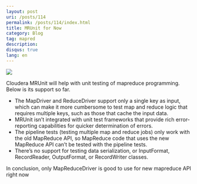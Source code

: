 ```yaml
---
layout: post
uri: /posts/114
permalink: /posts/114/index.html
title: MRUnit for Now
category: Blog
tag: mapred
description: 
disqus: true 
lang: en
---
```

![](http://mrunit.apache.org/images/mrunit_logo.png)

Cloudera MRUnit will help with unit testing of mapreduce programming. Below is its support so far.

* The MapDriver and ReduceDriver support only a single key as input, which can make it more cumbersome to test map and reduce logic that requires multiple keys, such as those that cache the input data.
* MRUnit isn’t integrated with unit test frameworks that provide rich error-reporting capabilities for quicker determination of errors.
* The pipeline tests (testing multiple map and reduce jobs) only work with the old MapReduce API, so MapReduce code that uses the new MapReduce API can’t be tested with the pipeline tests.
* There’s no support for testing data serialization, or InputFormat, RecordReader, OutputFormat, or RecordWriter classes.

In conclusion, only MapReduceDriver is good to use for new mapreduce API right now

